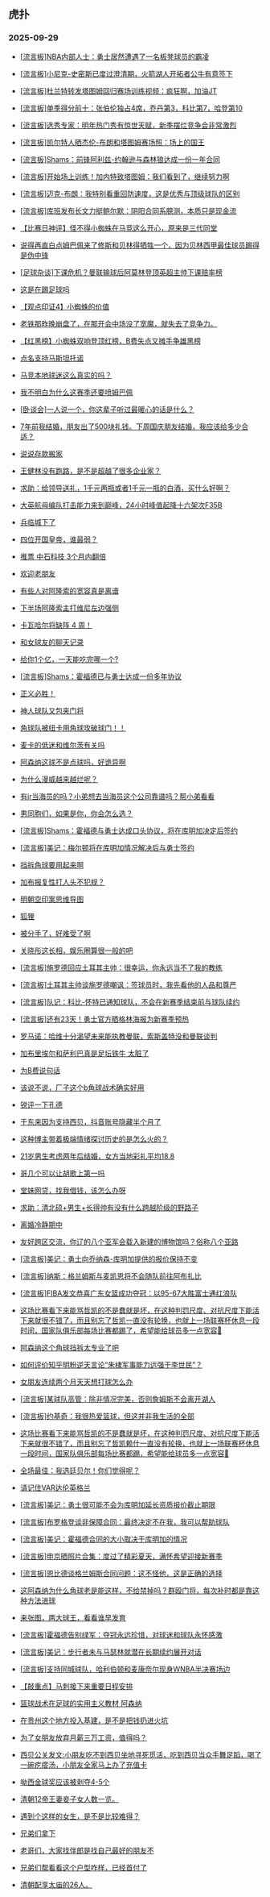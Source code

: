 ## 虎扑 
### 2025-09-29

+ [[流言板]NBA内部人士：勇士居然遭遇了一名板凳球员的霸凌](https://bbs.hupu.com/634984550.html)

+ [[流言板]小尼克-史密斯已度过澄清期，火箭湖人开拓者公牛有意签下](https://bbs.hupu.com/634983295.html)

+ [[流言板]杜兰特转发塔图姆回归赛场训练视频：疯狂啊，加油JT](https://bbs.hupu.com/634984760.html)

+ [[流言板]单季得分前十：张伯伦独占4席，乔丹第3，科比第7，哈登第10](https://bbs.hupu.com/634982991.html)

+ [[流言板]选秀专家：明年热门秀有惊世天赋，新季摆烂竞争会非常激烈](https://bbs.hupu.com/634982647.html)

+ [[流言板]凯尔特人晒杰伦-布朗和塔图姆赛场照：场上的国王](https://bbs.hupu.com/634983380.html)

+ [[流言板]Shams：前锋阿利兹-约翰逊与森林狼达成一份一年合同](https://bbs.hupu.com/634984016.html)

+ [[流言板]开始场上训练！加内特致塔图姆：我们看到了，继续努力啊](https://bbs.hupu.com/634983964.html)

+ [[流言板]迈克-布朗：我特别看重回防速度，这是优秀与顶级球队的区别](https://bbs.hupu.com/634981978.html)

+ [[流言板]库班发布长文力挺鲍尔默：阴阳合同系臆测，本质只是现金流](https://bbs.hupu.com/634984375.html)

+ [【比赛日神评】怪不得小蜘蛛在马竞这么开心，原来是三代同堂](https://bbs.hupu.com/634977129.html)

+ [说得再直白点姆巴佩来了修斯和贝林得牺牲一个，因为贝林西甲最佳球员踢得是伪中锋](https://bbs.hupu.com/634978345.html)

+ [[足球杂谈]下课危机？曼联输球后阿莫林登顶英超主帅下课赔率榜](https://bbs.hupu.com/634979113.html)

+ [这是在踢足球吗](https://bbs.hupu.com/634978823.html)

+ [【观点印证4】小蜘蛛的价值](https://bbs.hupu.com/634977700.html)

+ [老铁那昨晚崩盘了，在那开会中场没了宽魔，就失去了竞争力。](https://bbs.hupu.com/634977943.html)

+ [【红黑榜】小蜘蛛双响登顶红榜，B费失点又摊手争雄黑榜](https://bbs.hupu.com/634979638.html)

+ [点名支持马斯坦托诺](https://bbs.hupu.com/634984083.html)

+ [马竞本地球迷这么真实的吗？](https://bbs.hupu.com/634978729.html)

+ [我不明白为什么这赛季还要喷姆巴佩](https://bbs.hupu.com/634979453.html)

+ [[卧谈会]一人说一个，你这辈子听过最暖心的话是什么？](https://bbs.hupu.com/634982257.html)

+ [7年前我结婚，朋友出了500块礼钱。下周国庆朋友结婚，我应该给多少合适？](https://bbs.hupu.com/634981990.html)

+ [说说存款搬家](https://bbs.hupu.com/634982838.html)

+ [王健林没有跑路，是不是超越了很多企业家？](https://bbs.hupu.com/634982028.html)

+ [求助：给领导送礼，1千元两瓶或者1千元一瓶的白酒，买什么好啊？](https://bbs.hupu.com/634981155.html)

+ [大英航母编队打击能力来到巅峰，24小时峰值起降十六架次F35B](https://bbs.hupu.com/634983843.html)

+ [兵临城下了](https://bbs.hupu.com/634982667.html)

+ [四位开国皇帝，谁最弱？](https://bbs.hupu.com/634984407.html)

+ [推票 中石科技 3个月内翻倍](https://bbs.hupu.com/634983864.html)

+ [欢迎老朋友](https://bbs.hupu.com/634981362.html)

+ [有些人对阿隆索的宽容真是离谱](https://bbs.hupu.com/634979301.html)

+ [下半场阿隆索主打维尼左边强侧](https://bbs.hupu.com/634979069.html)

+ [卡瓦哈尔将缺阵 4 周！](https://bbs.hupu.com/634980325.html)

+ [和女球友的聊天记录](https://bbs.hupu.com/634984876.html)

+ [给你1个亿，一天能吃完哪一个?](https://bbs.hupu.com/634982958.html)

+ [[流言板]Shams：霍福德已与勇士达成一份多年协议](https://bbs.hupu.com/634986304.html)

+ [正义必胜！](https://bbs.hupu.com/634986730.html)

+ [神人球队又包夹门将](https://bbs.hupu.com/634986546.html)

+ [角球队被纽卡用角球攻破球门！！](https://bbs.hupu.com/634985670.html)

+ [麦卡的低迷和维尔茨有关吗](https://bbs.hupu.com/634979758.html)

+ [阿森纳这球不是点球吗，好诡异啊](https://bbs.hupu.com/634985401.html)

+ [为什么漫威越来越烂呢？](https://bbs.hupu.com/634983785.html)

+ [有jr当海员的吗？小弟想去当海员这个公司靠谱吗？帮小弟看看](https://bbs.hupu.com/634983801.html)

+ [男同胞们，如果是你，你会怎么选？](https://bbs.hupu.com/634982626.html)

+ [[流言板]Shams：霍福德与勇士达成口头协议，将在库明加决定后签约](https://bbs.hupu.com/634986455.html)

+ [[流言板]美记：梅尔顿将在库明加情况解决后与勇士签约](https://bbs.hupu.com/634986652.html)

+ [挡拆角球要用起来啊](https://bbs.hupu.com/634986765.html)

+ [加布报复性打人头不犯规？](https://bbs.hupu.com/634986136.html)

+ [明朝空印案思维导图](https://bbs.hupu.com/634983530.html)

+ [狐狸](https://bbs.hupu.com/634984428.html)

+ [被分手了，好难受了啊](https://bbs.hupu.com/634985575.html)

+ [关晓彤这长相，娱乐圈算很一般的吧](https://bbs.hupu.com/634983672.html)

+ [[流言板]施罗德回应土耳其主帅：很幸运，你永远当不了我的教练](https://bbs.hupu.com/634986065.html)

+ [[流言板]土耳其主帅谈施罗德嘲讽：签球员时，我先看他的人品和尊严](https://bbs.hupu.com/634984155.html)

+ [[流言板]队记：科比-怀特已通知球队，不会在新赛季结束前与球队续约](https://bbs.hupu.com/634986001.html)

+ [[流言板]还有23天！勇士官方晒格林海报为新赛季预热](https://bbs.hupu.com/634985783.html)

+ [罗马诺：哈维十分渴望未来能执教曼联，索斯盖特没和曼联谈判](https://bbs.hupu.com/634985657.html)

+ [加布里埃尔和萨利巴真是足坛铁牛 太脏了](https://bbs.hupu.com/634986504.html)

+ [为B费说句话](https://bbs.hupu.com/634979903.html)

+ [该说不说，厂子这个b角球战术确实好用](https://bbs.hupu.com/634986561.html)

+ [锐评一下孔德](https://bbs.hupu.com/634987229.html)

+ [于东来因为支持西贝，抖音账号隐藏半个月了](https://bbs.hupu.com/634984890.html)

+ [这种博主带着极端情绪探讨历史的是怎么火的？](https://bbs.hupu.com/634985274.html)

+ [21岁男生考虑两年后结婚，女方当地彩礼平均18.8](https://bbs.hupu.com/634985095.html)

+ [哥几个可以让胡歌上第一吗](https://bbs.hupu.com/634987211.html)

+ [堂妹网贷，找我借钱，该怎么办呀](https://bbs.hupu.com/634984604.html)

+ [求助：清北硕+男生+长得帅有没有什么跨越阶级的野路子](https://bbs.hupu.com/634984684.html)

+ [离婚冷静期中](https://bbs.hupu.com/634985371.html)

+ [友好跨区交流，你辽的八个亚军会载入新建的博物馆吗？俗称八个亚路](https://bbs.hupu.com/634985297.html)

+ [[流言板]美记：勇士向乔纳森-库明加提供的报价保持不变](https://bbs.hupu.com/634987273.html)

+ [[流言板]纳斯：格兰姆斯与麦凯恩将不会随队前往阿布扎比](https://bbs.hupu.com/634986318.html)

+ [[流言板]FIBA发文恭喜广东女篮成功夺冠：以95-67大胜富士通红浪队](https://bbs.hupu.com/634985357.html)

+ [这场比赛看下来能骂哲凯的不是蠢就是坏，在这种判罚尺度、对抗尺度下能活下来就很不错了，而且别忘了哲凯一直没有轮换，也就上一场联赛杯休息一段时间，国家队俱乐部每场比赛都踢了，希望能给球员多一点宽容🙏](https://bbs.hupu.com/634986964.html)

+ [阿森纳这个角球挡拆太专业了吧](https://bbs.hupu.com/634986633.html)

+ [如何评价知乎明粉逆天言论“朱棣军事能力远强于李世民”？](https://bbs.hupu.com/634986966.html)

+ [女朋友连续两个月天天想打球怎么办](https://bbs.hupu.com/634984965.html)

+ [[流言板]某球队高管：除非情况完美，否则詹姆斯不会离开湖人](https://bbs.hupu.com/634987514.html)

+ [[流言板]约基奇：我很热爱篮球，但这并非我生活的全部](https://bbs.hupu.com/634987546.html)

+ [这场比赛看下来能骂哲凯的不是蠢就是坏，在这种判罚尺度、对抗尺度下能活下来就很不错了，而且别忘了哲凯赖什一直没有轮换，也就上一场联赛杯休息一段时间，国家队俱乐部每场比赛都踢，希望能给球员多一点宽容🥺](https://bbs.hupu.com/634986964.html)

+ [全场最佳：我选廷贝尔！你们觉得呢？](https://bbs.hupu.com/634986828.html)

+ [请记住VAR达伦英格兰](https://bbs.hupu.com/634986048.html)

+ [[流言板]美记：勇士很可能不会为库明加延长资质报价截止期限](https://bbs.hupu.com/634987392.html)

+ [[流言板]布罗格登谈非保障合同：最终决定不在我，我可以帮助球队](https://bbs.hupu.com/634986952.html)

+ [[流言板]美记：霍福德合同的大小取决于库明加的情况](https://bbs.hupu.com/634987471.html)

+ [[流言板]申京晒照片合集：度过了精彩夏天，满怀希望迎接新赛季](https://bbs.hupu.com/634986965.html)

+ [[流言板]恩比德谈格兰姆斯合同问题：这不怪他，这是正确的选择](https://bbs.hupu.com/634987704.html)

+ [这阿森纳为什么角球老是能这样，不给禁掉吗？群殴门将，每次补时都是靠这种方法进球](https://bbs.hupu.com/634986711.html)

+ [来张图，两大球王，看看谁早发育](https://bbs.hupu.com/634982288.html)

+ [[流言板]霍福德告别绿军：夺冠永远珍惜，对球迷和球队永怀感激](https://bbs.hupu.com/634987971.html)

+ [[流言板]美记：步行者未与马瑟林就潜在长期续约展开对话](https://bbs.hupu.com/634987860.html)

+ [[流言板]支持同城球队，哈利伯顿和麦康奈尔现身WNBA半决赛场边](https://bbs.hupu.com/634987763.html)

+ [【敲重点】马刺接下来重要日程安排](https://bbs.hupu.com/634987749.html)

+ [篮球战术在足球的实用主义教材 阿森纳](https://bbs.hupu.com/634986740.html)

+ [在贵州这个地方投入基建，是不是把钱扔进火坑](https://bbs.hupu.com/634987991.html)

+ [为了女朋友放弃月薪三万工资，值得吗？](https://bbs.hupu.com/634988071.html)

+ [西贝公关发文:小朋友吃不到西贝坐地寻死觅活，吃到西贝当众手舞足蹈，喝了一碗疙瘩汤，小朋友全家马上办了充值卡](https://bbs.hupu.com/634988063.html)

+ [呦西金球奖应该被剥夺4-5个](https://bbs.hupu.com/634988061.html)

+ [清朝12帝王妻妾子女人数一览。](https://bbs.hupu.com/634987948.html)

+ [遇到个这样的女生，是不是比较难得？](https://bbs.hupu.com/634987728.html)

+ [兄弟们拿下](https://bbs.hupu.com/634988234.html)

+ [老哥们，大家找伴郎是找自己最好的朋友不](https://bbs.hupu.com/634988001.html)

+ [兄弟们帮看看这个户型咋样，已经首付了](https://bbs.hupu.com/634988148.html)

+ [清朝配享太庙的26人。](https://bbs.hupu.com/634987947.html)

